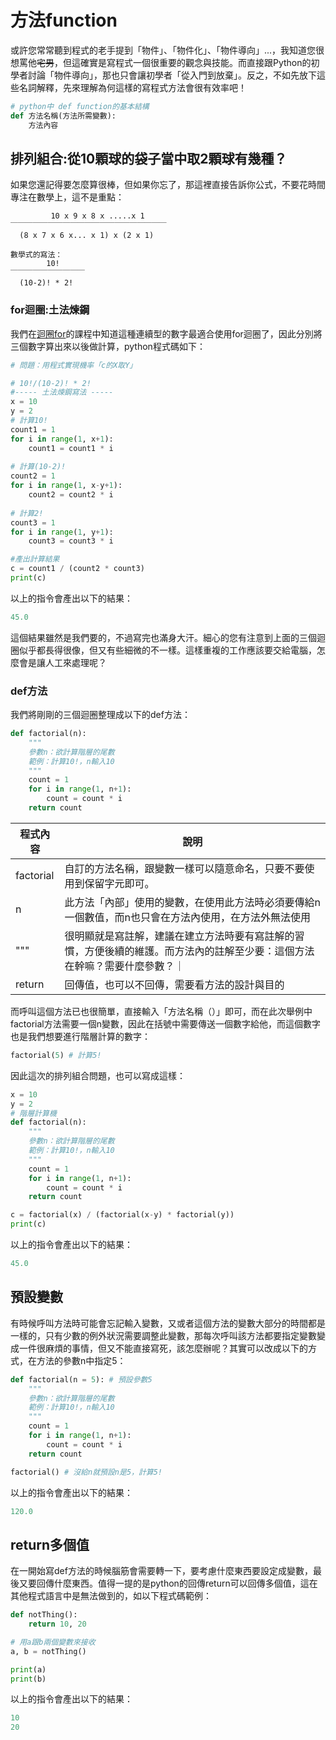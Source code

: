 # 方法function


或許您常常聽到程式的老手提到「物件」、「物件化」、「物件導向」...，我知道您很想罵他~~宅男~~，但這確實是寫程式一個很重要的觀念與技能。而直接跟Python的初學者討論「物件導向」，那也只會讓初學者「從入門到放棄」。反之，不如先放下這些名詞解釋，先來理解為何這樣的寫程式方法會很有效率吧！
```python
# python中 def function的基本結構
def 方法名稱(方法所需變數):
    方法內容
```
## 排列組合:從10顆球的袋子當中取2顆球有幾種？
如果您還記得要怎麼算很棒，但如果你忘了，那這裡直接告訴你公式，不要花時間專注在數學上，這不是重點：
```
         10 x 9 x 8 x .....x 1
￣￣￣￣￣￣￣￣￣￣￣￣￣￣￣￣￣￣￣￣￣
  (8 x 7 x 6 x... x 1) x (2 x 1)

數學式的寫法：
        10!
￣￣￣￣￣￣￣￣￣￣
  (10-2)! * 2!
```
### for迴圈:土法煉鋼
我們在[迴圈for](/classification/python_foundation/37)的課程中知道這種連續型的數字最適合使用for迴圈了，因此分別將三個數字算出來以後做計算，python程式碼如下：　
```python
# 問題：用程式實現機率「c的X取Y」

# 10!/(10-2)! * 2!
#----- 土法煉鋼寫法 -----
x = 10
y = 2
# 計算10!
count1 = 1
for i in range(1, x+1):
    count1 = count1 * i
    
# 計算(10-2)!
count2 = 1
for i in range(1, x-y+1):
    count2 = count2 * i
    
# 計算2!
count3 = 1
for i in range(1, y+1):
    count3 = count3 * i

#產出計算結果
c = count1 / (count2 * count3)
print(c)
```
以上的指令會產出以下的結果：
```python
45.0
```
這個結果雖然是我們要的，不過寫完也滿身大汗。細心的您有注意到上面的三個迴圈似乎都長得很像，但又有些細微的不一樣。這樣重複的工作應該要交給電腦，怎麼會是讓人工來處理呢？

### def方法
我們將剛剛的三個迴圈整理成以下的def方法：
```python
def factorial(n):
    """
    參數n：欲計算階層的尾數
    範例：計算10!，n輸入10
    """
    count = 1
    for i in range(1, n+1):
        count = count * i
    return count
```


| 程式內容 | 說明 |
| -------- | -------- |
| factorial | 自訂的方法名稱，跟變數一樣可以隨意命名，只要不要使用到保留字元即可。|
| n | 此方法「內部」使用的變數，在使用此方法時必須要傳給n一個數值，而n也只會在方法內使用，在方法外無法使用|
| """ | 很明顯就是寫註解，建議在建立方法時要有寫註解的習慣，方便後續的維護。而方法內的註解至少要：這個方法在幹嘛？需要什麼參數？｜
| return | 回傳值，也可以不回傳，需要看方法的設計與目的 |

而呼叫這個方法已也很簡單，直接輸入「方法名稱（）」即可，而在此次舉例中factorial方法需要一個n變數，因此在括號中需要傳送一個數字給他，而這個數字也是我們想要進行階層計算的數字：
```python
factorial(5) # 計算5!
```

因此這次的排列組合問題，也可以寫成這樣：
```python
x = 10
y = 2
# 階層計算機
def factorial(n):
    """
    參數n：欲計算階層的尾數
    範例：計算10!，n輸入10
    """
    count = 1
    for i in range(1, n+1):
        count = count * i
    return count

c = factorial(x) / (factorial(x-y) * factorial(y))
print(c)
```
以上的指令會產出以下的結果：
```python
45.0
```

## 預設變數
有時候呼叫方法時可能會忘記輸入變數，又或者這個方法的變數大部分的時間都是一樣的，只有少數的例外狀況需要調整此變數，那每次呼叫該方法都要指定變數變成一件很麻煩的事情，但又不能直接寫死，該怎麼辦呢？其實可以改成以下的方式，在方法的參數n中指定5：
```python
def factorial(n = 5): # 預設參數5
    """
    參數n：欲計算階層的尾數
    範例：計算10!，n輸入10
    """
    count = 1
    for i in range(1, n+1):
        count = count * i
    return count

factorial() # 沒給n就預設n是5，計算5!
```
以上的指令會產出以下的結果：
```python
120.0
```

## return多個值
在一開始寫def方法的時候腦筋會需要轉一下，要考慮什麼東西要設定成變數，最後又要回傳什麼東西。值得一提的是python的回傳return可以回傳多個值，這在其他程式語言中是無法做到的，如以下程式碼範例：
```python
def notThing():
    return 10, 20

# 用a跟b兩個變數來接收
a, b = notThing()

print(a)
print(b)
```
以上的指令會產出以下的結果：
```python
10
20
```
